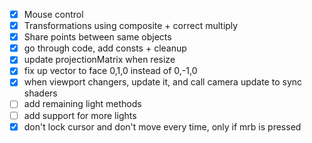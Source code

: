 - [x] Mouse control
- [x] Transformations using composite + correct multiply
- [x] Share points between same objects
- [x] go through code, add consts + cleanup
- [x] update projectionMatrix when resize
- [x] fix up vector to face 0,1,0 instead of 0,-1,0
- [x] when viewport changers, update it, and call camera update to sync shaders
- [ ] add remaining light methods
- [ ] add support for more lights
- [x] don't lock cursor and don't move every time, only if mrb is pressed
